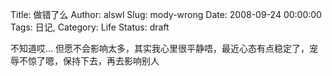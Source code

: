 Title: 做错了么
Author: alswl
Slug: mody-wrong
Date: 2008-09-24 00:00:00
Tags: 日记, 
Category: Life
Status: draft

不知道哎… 但愿不会影响太多，其实我心里很平静唔，最近心态有点稳定了，宠辱不惊了嗯，保持下去，再去影响别人

